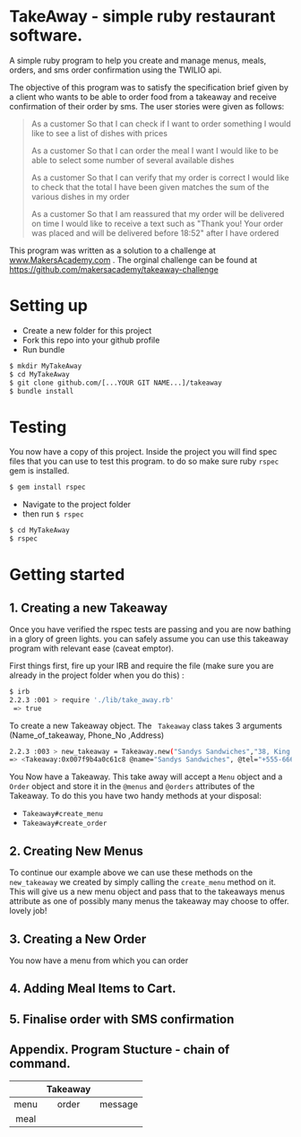 # TakeAway - simple ruby restaurant software.
 A simple ruby program to help you create and manage menus, meals, orders, and sms order confirmation using the TWILIO api.
 
 The objective of this program was to satisfy the specification brief given by a client who wants to be able to order food from a takeaway and receive confirmation of their order by sms. The user stories were given as follows:
 
>As a customer
>So that I can check if I want to order something
>I would like to see a list of dishes with prices
>
>As a customer
>So that I can order the meal I want
>I would like to be able to select some number of several available dishes
>
>As a customer
>So that I can verify that my order is correct
>I would like to check that the total I have been given matches the sum of the various dishes in my order
>
>As a customer
>So that I am reassured that my order will be delivered on time
>I would like to receive a text such as "Thank you! Your order was placed and will be delivered before 18:52" after I have ordered

 This program was written as a solution to a challenge at www.MakersAcademy.com . The orginal challenge can be found at https://github.com/makersacademy/takeaway-challenge
# Setting up
 - Create a new folder for this project
 - Fork this repo into your github profile
 - Run bundle
```sh
$ mkdir MyTakeAway
$ cd MyTakeAway
$ git clone github.com/[...YOUR GIT NAME...]/takeaway
$ bundle install
```
 
# Testing 
You now have a copy of this project. Inside the project you will find spec files that you can use to test this program. to do so make sure ruby ```rspec``` gem is installed.
```sh
$ gem install rspec
```
 - Navigate to the project folder
 - then run ```$ rspec ```

```sh
$ cd MyTakeAway
$ rspec
```
# Getting started

## 1. Creating a new Takeaway

Once you have verified the rspec tests are passing and you are now bathing in a glory of green lights.
you can safely assume you can use this takeaway program with relevant ease (caveat emptor).

First things first, fire up your IRB and require the file (make sure you are already in the project folder when you do this) :
```sh 
$ irb
2.2.3 :001 > require './lib/take_away.rb'
 => true 
```
To create a new Takeaway object.
The ``` Takeaway``` class takes 3 arguments (Name_of_takeaway,  Phone_No ,Address)
```sh
2.2.3 :003 > new_takeaway = Takeaway.new("Sandys Sandwiches","38, King Street, NW5 4LQ","+555-666")
=> <Takeaway:0x007f9b4a0c61c8 @name="Sandys Sandwiches", @tel="+555-666", @address="8 King Street NW5 4LQ", @menus=[], @orders=[]> 
```

You Now have a Takeaway. This take away will accept a ```Menu``` object and a ```Order``` object and store it in the ```@menus``` and ```@orders``` attributes of the Takeaway. To do this you have two handy methods at your disposal:
 
 - ```Takeaway#create_menu ```
 - ```Takeaway#create_order```

## 2. Creating New Menus

To continue our example above we can use these methods on the ```new_takeaway``` we created by simply calling the ```create_menu``` method on it. This will give us a new menu object and pass that to the takeaways menus attribute as one of possibly many menus the takeaway may choose to offer. lovely job!

## 3. Creating a New Order
 You now have a menu from which you can order
 
## 4. Adding Meal Items to Cart.
 
## 5. Finalise order with SMS confirmation
 
 
## Appendix. Program Stucture - chain of command.
 
 
|               |Takeaway       |       |
|:-------------:|:-------------:|:-----:|
| menu          |  order        |message|
| meal          |

 
 

 









